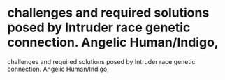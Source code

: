 # challenges and required solutions posed by Intruder race genetic connection.  Angelic Human/Indigo,

challenges and required solutions posed by Intruder race genetic connection.  Angelic Human/Indigo,